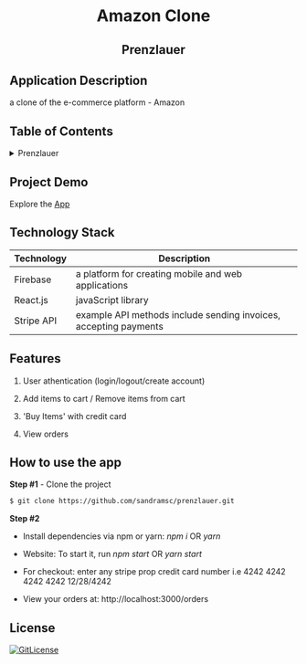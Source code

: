 <!-- PROJECT TITLE -->
  <h1 align="center">Amazon Clone</h1>
 <h2 2 align="center">
    Prenzlauer
    <br />
    </h2>

## Application Description

a clone of the e-commerce platform - Amazon

## Table of Contents

<details>
<summary>Prenzlauer</summary>

- [Application Description](#application-description)
- [Table of Contents](#table-of-contents)
- [Project Demo](#demo)
- [Technology Stack](#technology-stack)
- [Features](#features)
- [How to use the app](#how-to-use-the-app)
- [License](#license)

</details>

## Project Demo

Explore the [App](https://prenzlauer-fad3c.web.app/)

## Technology Stack

| Technology | Description                                                       |
| ---------- | ----------------------------------------------------------------- |
| Firebase   | a platform for creating mobile and web applications               |
| React.js   | javaScript library                                                |
| Stripe API | example API methods include sending invoices, accepting payments |

## Features

1. User athentication (login/logout/create account)

2. Add items to cart / Remove items from cart

3. 'Buy Items' with credit card

4. View orders

## How to use the app

**Step #1** - Clone the project

```bash
$ git clone https://github.com/sandramsc/prenzlauer.git
```

**Step #2**

- Install dependencies via npm or yarn: _npm i_ OR _yarn_

- Website: To start it, run _npm start_ OR _yarn start_

- For checkout: enter any stripe prop credit card number i.e 4242 4242 4242 4242 12/28/4242

- View your orders at: http://localhost:3000/orders

## License

[![GitLicense](https://img.shields.io/badge/License-Apache-magenta.svg)](https://github.com/sandramsc/prenzlauer/blob/main/LICENSE)
